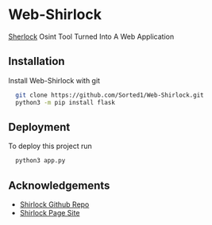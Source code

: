 # Web-Shirlock
[Sherlock](https://github.com/sherlock-project/sherlock) Osint Tool Turned Into A Web Application

## Installation

Install Web-Shirlock with git

```bash
  git clone https://github.com/Sorted1/Web-Shirlock.git
  python3 -m pip install flask
```

## Deployment

To deploy this project run

```bash
  python3 app.py
```


## Acknowledgements

 - [Shirlock Github Repo](https://github.com/sherlock-project/sherlock)
 - [Shirlock Page Site](https://sherlock-project.github.io/)
